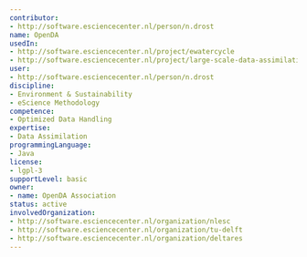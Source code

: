 ```yaml
---
contributor:
- http://software.esciencecenter.nl/person/n.drost
name: OpenDA
usedIn:
- http://software.esciencecenter.nl/project/ewatercycle
- http://software.esciencecenter.nl/project/large-scale-data-assimilation
user:
- http://software.esciencecenter.nl/person/n.drost
discipline:
- Environment & Sustainability
- eScience Methodology
competence:
- Optimized Data Handling
expertise:
- Data Assimilation
programmingLanguage:
- Java
license:
- lgpl-3
supportLevel: basic
owner:
- name: OpenDA Association
status: active
involvedOrganization:
- http://software.esciencecenter.nl/organization/nlesc
- http://software.esciencecenter.nl/organization/tu-delft
- http://software.esciencecenter.nl/organization/deltares
---
```


